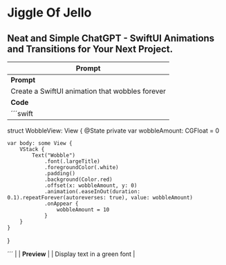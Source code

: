 # Jiggle Of Jello
## Neat and Simple ChatGPT - SwiftUI Animations and Transitions for Your Next Project. 

| Prompt | 
|--------|
| **Prompt** | 
| Create a SwiftUI animation that wobbles forever | 
| **Code** | 
| ´´´swift
struct WobbleView: View {
    @State private var wobbleAmount: CGFloat = 0
    
    var body: some View {
        VStack {
            Text("Wobble")
                .font(.largeTitle)
                .foregroundColor(.white)
                .padding()
                .background(Color.red)
                .offset(x: wobbleAmount, y: 0)
                .animation(.easeInOut(duration: 0.1).repeatForever(autoreverses: true), value: wobbleAmount)
                .onAppear {
                    wobbleAmount = 10
                }
        }
    }
}

´´´ | 
| **Preview** | 
| Display text in a green font | 





